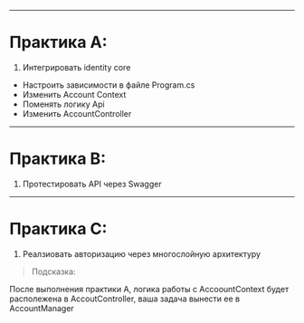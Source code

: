 

---
# Практика А:

1. Интегрировать identity core

- Настроить зависимости в файле Program.cs
- Изменить Account Context
- Поменять логику Api 
- Изменить AccountController

 
--- 
# Практика B: 
1.  Протестировать API через Swagger

--- 
# Практика C:

1. Реалзиовать авторизацию через многослойную архитектуру

>Подсказка: 

После выполнения практики A, логика работы с AccoountContext будет располежена в AccoutController, ваша задача вынести ее в AccountManager
```